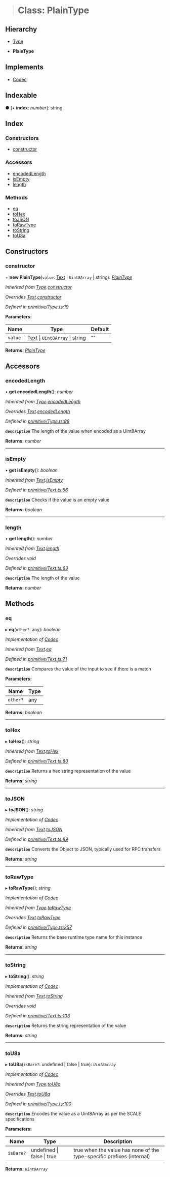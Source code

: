 > # Class: PlainType

## Hierarchy

  * [Type](_primitive_type_.type.md)

  * **PlainType**

## Implements

* [Codec](../interfaces/_types_.codec.md)

## Indexable

● \[▪ **index**: *number*\]: string

## Index

### Constructors

* [constructor](_metadata_v0_storage_.plaintype.md#constructor)

### Accessors

* [encodedLength](_metadata_v0_storage_.plaintype.md#encodedlength)
* [isEmpty](_metadata_v0_storage_.plaintype.md#isempty)
* [length](_metadata_v0_storage_.plaintype.md#length)

### Methods

* [eq](_metadata_v0_storage_.plaintype.md#eq)
* [toHex](_metadata_v0_storage_.plaintype.md#tohex)
* [toJSON](_metadata_v0_storage_.plaintype.md#tojson)
* [toRawType](_metadata_v0_storage_.plaintype.md#torawtype)
* [toString](_metadata_v0_storage_.plaintype.md#tostring)
* [toU8a](_metadata_v0_storage_.plaintype.md#tou8a)

## Constructors

###  constructor

\+ **new PlainType**(`value`: [Text](_primitive_text_.text.md) | `Uint8Array` | string): *[PlainType](_metadata_v0_storage_.plaintype.md)*

*Inherited from [Type](_primitive_type_.type.md).[constructor](_primitive_type_.type.md#constructor)*

*Overrides [Text](_primitive_text_.text.md).[constructor](_primitive_text_.text.md#constructor)*

*Defined in [primitive/Type.ts:19](https://github.com/polkadot-js/api/blob/fcaa7a5/packages/types/src/primitive/Type.ts#L19)*

**Parameters:**

Name | Type | Default |
------ | ------ | ------ |
`value` | [Text](_primitive_text_.text.md) \| `Uint8Array` \| string | "" |

**Returns:** *[PlainType](_metadata_v0_storage_.plaintype.md)*

## Accessors

###  encodedLength

• **get encodedLength**(): *number*

*Inherited from [Type](_primitive_type_.type.md).[encodedLength](_primitive_type_.type.md#encodedlength)*

*Overrides [Text](_primitive_text_.text.md).[encodedLength](_primitive_text_.text.md#encodedlength)*

*Defined in [primitive/Type.ts:88](https://github.com/polkadot-js/api/blob/fcaa7a5/packages/types/src/primitive/Type.ts#L88)*

**`description`** The length of the value when encoded as a Uint8Array

**Returns:** *number*

___

###  isEmpty

• **get isEmpty**(): *boolean*

*Inherited from [Text](_primitive_text_.text.md).[isEmpty](_primitive_text_.text.md#isempty)*

*Defined in [primitive/Text.ts:56](https://github.com/polkadot-js/api/blob/fcaa7a5/packages/types/src/primitive/Text.ts#L56)*

**`description`** Checks if the value is an empty value

**Returns:** *boolean*

___

###  length

• **get length**(): *number*

*Inherited from [Text](_primitive_text_.text.md).[length](_primitive_text_.text.md#length)*

*Overrides void*

*Defined in [primitive/Text.ts:63](https://github.com/polkadot-js/api/blob/fcaa7a5/packages/types/src/primitive/Text.ts#L63)*

**`description`** The length of the value

**Returns:** *number*

## Methods

###  eq

▸ **eq**(`other?`: any): *boolean*

*Implementation of [Codec](../interfaces/_types_.codec.md)*

*Inherited from [Text](_primitive_text_.text.md).[eq](_primitive_text_.text.md#eq)*

*Defined in [primitive/Text.ts:71](https://github.com/polkadot-js/api/blob/fcaa7a5/packages/types/src/primitive/Text.ts#L71)*

**`description`** Compares the value of the input to see if there is a match

**Parameters:**

Name | Type |
------ | ------ |
`other?` | any |

**Returns:** *boolean*

___

###  toHex

▸ **toHex**(): *string*

*Inherited from [Text](_primitive_text_.text.md).[toHex](_primitive_text_.text.md#tohex)*

*Defined in [primitive/Text.ts:80](https://github.com/polkadot-js/api/blob/fcaa7a5/packages/types/src/primitive/Text.ts#L80)*

**`description`** Returns a hex string representation of the value

**Returns:** *string*

___

###  toJSON

▸ **toJSON**(): *string*

*Implementation of [Codec](../interfaces/_types_.codec.md)*

*Inherited from [Text](_primitive_text_.text.md).[toJSON](_primitive_text_.text.md#tojson)*

*Defined in [primitive/Text.ts:89](https://github.com/polkadot-js/api/blob/fcaa7a5/packages/types/src/primitive/Text.ts#L89)*

**`description`** Converts the Object to JSON, typically used for RPC transfers

**Returns:** *string*

___

###  toRawType

▸ **toRawType**(): *string*

*Implementation of [Codec](../interfaces/_types_.codec.md)*

*Inherited from [Type](_primitive_type_.type.md).[toRawType](_primitive_type_.type.md#torawtype)*

*Overrides [Text](_primitive_text_.text.md).[toRawType](_primitive_text_.text.md#torawtype)*

*Defined in [primitive/Type.ts:257](https://github.com/polkadot-js/api/blob/fcaa7a5/packages/types/src/primitive/Type.ts#L257)*

**`description`** Returns the base runtime type name for this instance

**Returns:** *string*

___

###  toString

▸ **toString**(): *string*

*Implementation of [Codec](../interfaces/_types_.codec.md)*

*Inherited from [Text](_primitive_text_.text.md).[toString](_primitive_text_.text.md#tostring)*

*Overrides void*

*Defined in [primitive/Text.ts:103](https://github.com/polkadot-js/api/blob/fcaa7a5/packages/types/src/primitive/Text.ts#L103)*

**`description`** Returns the string representation of the value

**Returns:** *string*

___

###  toU8a

▸ **toU8a**(`isBare?`: undefined | false | true): *`Uint8Array`*

*Implementation of [Codec](../interfaces/_types_.codec.md)*

*Inherited from [Type](_primitive_type_.type.md).[toU8a](_primitive_type_.type.md#tou8a)*

*Overrides [Text](_primitive_text_.text.md).[toU8a](_primitive_text_.text.md#tou8a)*

*Defined in [primitive/Type.ts:100](https://github.com/polkadot-js/api/blob/fcaa7a5/packages/types/src/primitive/Type.ts#L100)*

**`description`** Encodes the value as a Uint8Array as per the SCALE specifications

**Parameters:**

Name | Type | Description |
------ | ------ | ------ |
`isBare?` | undefined \| false \| true | true when the value has none of the type-specific prefixes (internal)  |

**Returns:** *`Uint8Array`*